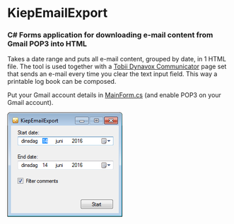 # KiepEmailExport
### C# Forms application for downloading e-mail content from Gmail POP3 into HTML

Takes a date range and puts all e-mail content, grouped by date, in 1 HTML file. The tool is used together with a [Tobii Dynavox Communicator](http://www.tobiidynavox.com/) page set that sends an e-mail every time you clear the text input field. This way a printable log book can be composed.

Put your Gmail account details in [MainForm.cs](MainForm.cs) (and enable POP3 on your Gmail account).

![Screenshot](Screenshot.png "Screenshot")
